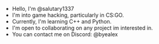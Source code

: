 - Hello, I'm @salutary1337
- I'm into game hacking, particularly in CS:GO.
- Currently, I'm learning C++ and Python.
- I'm open to collaborating on any project im interested in.
- You can contact me on Discord: @byealex

